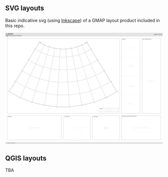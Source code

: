 ## SVG layouts
Basic indicative svg (using [Inkscape](https://inkscape.org/)) of a GMAP layout product included in this repo.

<img src="gmap_layout.svg" width="800">

## QGIS layouts

TBA
